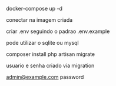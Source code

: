 docker-compose up -d

conectar na imagem criada

criar .env seguindo o padrao .env.example

pode utilizar o sqlite ou mysql

composer install
php artisan migrate

usuario e senha criado via migration

admin@example.com
password
